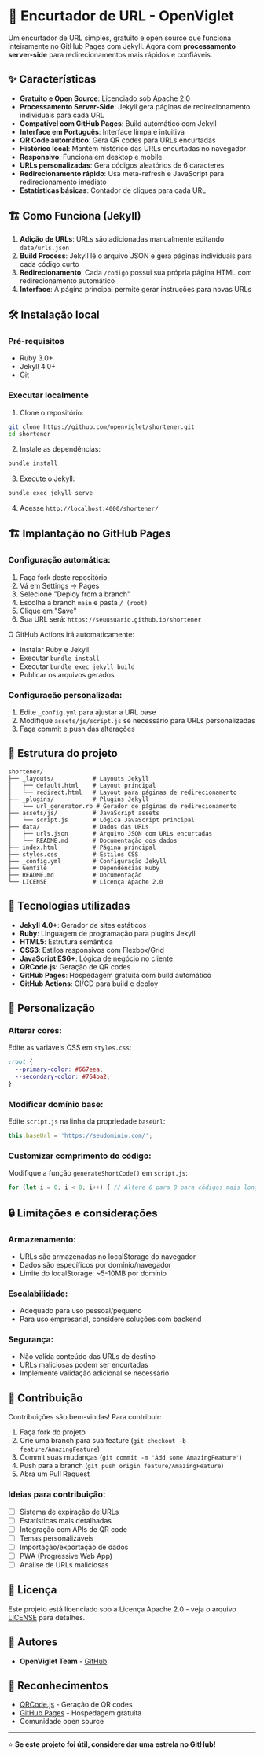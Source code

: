 # 🔗 Encurtador de URL - OpenViglet

Um encurtador de URL simples, gratuito e open source que funciona inteiramente no GitHub Pages com Jekyll. Agora com **processamento server-side** para redirecionamentos mais rápidos e confiáveis.

## ✨ Características

- **Gratuito e Open Source**: Licenciado sob Apache 2.0
- **Processamento Server-Side**: Jekyll gera páginas de redirecionamento individuais para cada URL
- **Compatível com GitHub Pages**: Build automático com Jekyll
- **Interface em Português**: Interface limpa e intuitiva
- **QR Code automático**: Gera QR codes para URLs encurtadas
- **Histórico local**: Mantém histórico das URLs encurtadas no navegador
- **Responsivo**: Funciona em desktop e mobile
- **URLs personalizadas**: Gera códigos aleatórios de 6 caracteres
- **Redirecionamento rápido**: Usa meta-refresh e JavaScript para redirecionamento imediato
- **Estatísticas básicas**: Contador de cliques para cada URL

## 🏗️ Como Funciona (Jekyll)

1. **Adição de URLs**: URLs são adicionadas manualmente editando `data/urls.json`
2. **Build Process**: Jekyll lê o arquivo JSON e gera páginas individuais para cada código curto
3. **Redirecionamento**: Cada `/codigo` possui sua própria página HTML com redirecionamento automático
4. **Interface**: A página principal permite gerar instruções para novas URLs

## 🛠️ Instalação local

### Pré-requisitos
- Ruby 3.0+ 
- Jekyll 4.0+
- Git

### Executar localmente
1. Clone o repositório:
```bash
git clone https://github.com/openviglet/shortener.git
cd shortener
```

2. Instale as dependências:
```bash
bundle install
```

3. Execute o Jekyll:
```bash
bundle exec jekyll serve
```

4. Acesse `http://localhost:4000/shortener/`

## 🏗️ Implantação no GitHub Pages

### Configuração automática:
1. Faça fork deste repositório
2. Vá em Settings → Pages
3. Selecione "Deploy from a branch"
4. Escolha a branch `main` e pasta `/ (root)`
5. Clique em "Save"
6. Sua URL será: `https://seuusuario.github.io/shortener`

O GitHub Actions irá automaticamente:
- Instalar Ruby e Jekyll
- Executar `bundle install`
- Executar `bundle exec jekyll build`
- Publicar os arquivos gerados

### Configuração personalizada:
1. Edite `_config.yml` para ajustar a URL base
2. Modifique `assets/js/script.js` se necessário para URLs personalizadas
3. Faça commit e push das alterações

## 📁 Estrutura do projeto

```
shortener/
├── _layouts/           # Layouts Jekyll
│   ├── default.html    # Layout principal
│   └── redirect.html   # Layout para páginas de redirecionamento
├── _plugins/           # Plugins Jekyll
│   └── url_generator.rb # Gerador de páginas de redirecionamento
├── assets/js/          # JavaScript assets
│   └── script.js       # Lógica JavaScript principal
├── data/               # Dados das URLs
│   ├── urls.json       # Arquivo JSON com URLs encurtadas
│   └── README.md       # Documentação dos dados
├── index.html          # Página principal
├── styles.css          # Estilos CSS
├── _config.yml         # Configuração Jekyll
├── Gemfile             # Dependências Ruby
├── README.md           # Documentação
└── LICENSE             # Licença Apache 2.0
```

## 🔧 Tecnologias utilizadas

- **Jekyll 4.0+**: Gerador de sites estáticos
- **Ruby**: Linguagem de programação para plugins Jekyll
- **HTML5**: Estrutura semântica
- **CSS3**: Estilos responsivos com Flexbox/Grid
- **JavaScript ES6+**: Lógica de negócio no cliente
- **QRCode.js**: Geração de QR codes
- **GitHub Pages**: Hospedagem gratuita com build automático
- **GitHub Actions**: CI/CD para build e deploy

## 🎨 Personalização

### Alterar cores:
Edite as variáveis CSS em `styles.css`:
```css
:root {
  --primary-color: #667eea;
  --secondary-color: #764ba2;
}
```

### Modificar domínio base:
Edite `script.js` na linha da propriedade `baseUrl`:
```javascript
this.baseUrl = 'https://seudominio.com/';
```

### Customizar comprimento do código:
Modifique a função `generateShortCode()` em `script.js`:
```javascript
for (let i = 0; i < 8; i++) { // Altere 6 para 8 para códigos mais longos
```

## 🔒 Limitações e considerações

### Armazenamento:
- URLs são armazenadas no localStorage do navegador
- Dados são específicos por domínio/navegador
- Limite do localStorage: ~5-10MB por domínio

### Escalabilidade:
- Adequado para uso pessoal/pequeno
- Para uso empresarial, considere soluções com backend

### Segurança:
- Não valida conteúdo das URLs de destino
- URLs maliciosas podem ser encurtadas
- Implemente validação adicional se necessário

## 🤝 Contribuição

Contribuições são bem-vindas! Para contribuir:

1. Faça fork do projeto
2. Crie uma branch para sua feature (`git checkout -b feature/AmazingFeature`)
3. Commit suas mudanças (`git commit -m 'Add some AmazingFeature'`)
4. Push para a branch (`git push origin feature/AmazingFeature`)
5. Abra um Pull Request

### Ideias para contribuição:
- [ ] Sistema de expiração de URLs
- [ ] Estatísticas mais detalhadas
- [ ] Integração com APIs de QR code
- [ ] Temas personalizáveis
- [ ] Importação/exportação de dados
- [ ] PWA (Progressive Web App)
- [ ] Análise de URLs maliciosas

## 📄 Licença

Este projeto está licenciado sob a Licença Apache 2.0 - veja o arquivo [LICENSE](LICENSE) para detalhes.

## 👥 Autores

- **OpenViglet Team** - [GitHub](https://github.com/openviglet)

## 🙏 Reconhecimentos

- [QRCode.js](https://github.com/davidshimjs/qrcodejs) - Geração de QR codes
- [GitHub Pages](https://pages.github.com/) - Hospedagem gratuita
- Comunidade open source

---

⭐ **Se este projeto foi útil, considere dar uma estrela no GitHub!**